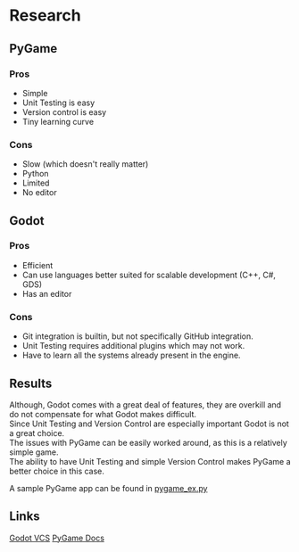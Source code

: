 # Research

## PyGame

### Pros

* Simple
* Unit Testing is easy
* Version control is easy
* Tiny learning curve

### Cons

* Slow (which doesn't really matter)
* Python
* Limited
* No editor

## Godot

### Pros

* Efficient
* Can use languages better suited for scalable development (C++, C#, GDS)
* Has an editor

### Cons

* Git integration is builtin, but not specifically GitHub integration.
* Unit Testing requires additional plugins which may not work.
* Have to learn all the systems already present in the engine.

## Results

Although, Godot comes with a great deal of features, they are overkill and do not compensate for what Godot makes difficult.  
Since Unit Testing and Version Control are especially important Godot is not a great choice.  
The issues with PyGame can be easily worked around, as this is a relatively simple game.  
The ability to have Unit Testing and simple Version Control makes PyGame a better choice in this case.  
  
A sample PyGame app can be found in [pygame_ex.py](pygame_ex.py)

## Links

[Godot VCS](https://docs.godotengine.org/en/stable/tutorials/best_practices/version_control_systems.html)
[PyGame Docs](https://www.pygame.org/docs/)
